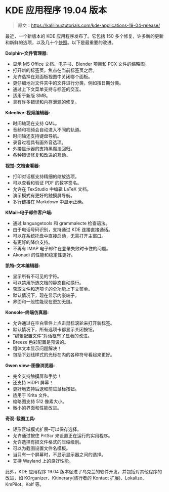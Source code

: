 # KDE 应用程序 19.04 版本

> 原文：<https://kalilinuxtutorials.com/kde-applications-19-04-release/>

最近，一个新版本的 KDE 应用程序发布了。它包括 150 多个修复，许多新的更新和新鲜的选项，以及几十个[快照](https://snapcraft.io/search?q=kde)。以下是最重要的改进。

**Dolphin–文件管理器:**

*   显示 MS Office 文档、电子书、Blender 项目和 PCX 文件的缩略图。
*   打开新的标签页，焦点在当前标签页之后。
*   允许选择在双面板视图中关闭哪个面板。
*   更仔细地对文件夹中的文件进行分类，例如按日期分类。
*   通过上下文菜单支持与标签的交互。
*   适用于新版 SMB。
*   具有许多错误和内存泄漏的修复。

**Kdenlive–视频编辑器:**

*   时间轴现在支持 QML。
*   音频和视频会自动进入不同的轨道。
*   时间轴还支持键盘导航。
*   录音过程具有画外音选项。
*   外接显示器的支持黑魔法回归。
*   各种错误修复和改进的互动。

**视觉–文档查看器:**

*   打印对话框支持精细的缩放选项。
*   可以查看和验证 PDF 的数字签名。
*   允许在 TexStudio 中编辑 LaTeX 文档。
*   演示模式有更好的触摸屏导航。
*   多行链接在 Markdown 中显示正确。

**KMail–电子邮件客户端:**

*   通过 languagetools 和 grammalecte 检查语法。
*   由于电话号码识别，支持通过 KDE 连接直接通话。
*   可以在系统托盘中直接启动，无需打开主窗口。
*   有更好的降价支持。
*   不再有 IMAP 电子邮件在登录失败时卡住的问题。
*   Akonadi 的性能和稳定性更好。

**凯特–文本编辑器:**

*   显示所有不可见的字符。
*   可以禁用所选文档的静态自动换行。
*   获取文件和选项卡的全功能上下文菜单。
*   默认情况下，现在显示内嵌端子。
*   界面和一般性能现在更加无缝。

**Konsole–终端仿真器:**

*   允许通过在空白零件上点击鼠标滚轮来打开新标签。
*   默认情况下，所有选项卡都显示关闭按钮。
*   “编辑配置文件”对话框有了显著的改进。
*   Breeze 色彩配置是预设的。
*   粗体文本显示问题解决！
*   包括下划线样式的光标在内的各种符号看起来更好。

**Gwen view–图像浏览器:**

*   完全支持触摸屏和手势！
*   还支持 HiDPI 屏幕！
*   更好地支持后退和前进鼠标按钮。
*   适用于 Krita 文件。
*   缩略图支持 512 像素大小。
*   微小的界面和性能改进。

**奇观-截图工具:**

*   矩形区域模式扩展–可以保存选择。
*   允许通过按住 PrtScr 来设置正在运行的实用程序。
*   允许选择有损文件格式的压缩级别。
*   可以为截图设置文件名模板。
*   当只有一个屏幕时，不显示显示器之间的选择。
*   支持 Wayland 上的良好性能。

此外，KDE 应用程序 19.04 版本促进了乌克兰的软件开发，并包括对其他程序的改进，如 KOrganizer、Kitinerary(旅行者的 Kontact 扩展)、Lokalize、KmPilot、Kolf 等。
